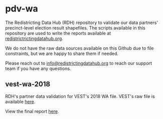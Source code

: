 # pdv-wa

The Redistricting Data Hub (RDH) repository to validate our data partners' precinct-level election result shapefiles. The scripts available in this repository are used to write the reports available at [redistrictrictingdatahub.org]([https://redistrictingdatahub.org/](https://redistrictingdatahub.org/)). 

We do not have the raw data sources available on this Github due to file constraints, but we are happy to share them if needed. 

Please reach out to info@redistrictingdatahub.org to reach our support team if you have any questions. 

## vest-wa-2018

RDH's partner data validation for VEST's 2018 WA file. VEST's raw file is available [here](https://dataverse.harvard.edu/file.xhtml?persistentId=doi:10.7910/DVN/UBKYRU/WHREP4&version=36.0).

View the final report [here](https://redistrictingdatahub.org/dataset/vest-2018-washington-precinct-and-election-results/). 


